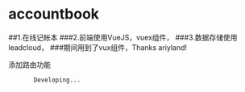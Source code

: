 # accountbook
##1.在线记帐本
###2.前端使用VueJS，vuex组件，
###3.数据存储使用leadcloud，
###期间用到了vux组件，Thanks ariyland!

添加路由功能





           Developing...

